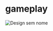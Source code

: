 # gameplay

![Design sem nome](https://user-images.githubusercontent.com/47211806/122796949-53092380-d295-11eb-816a-35d778a05326.png)
